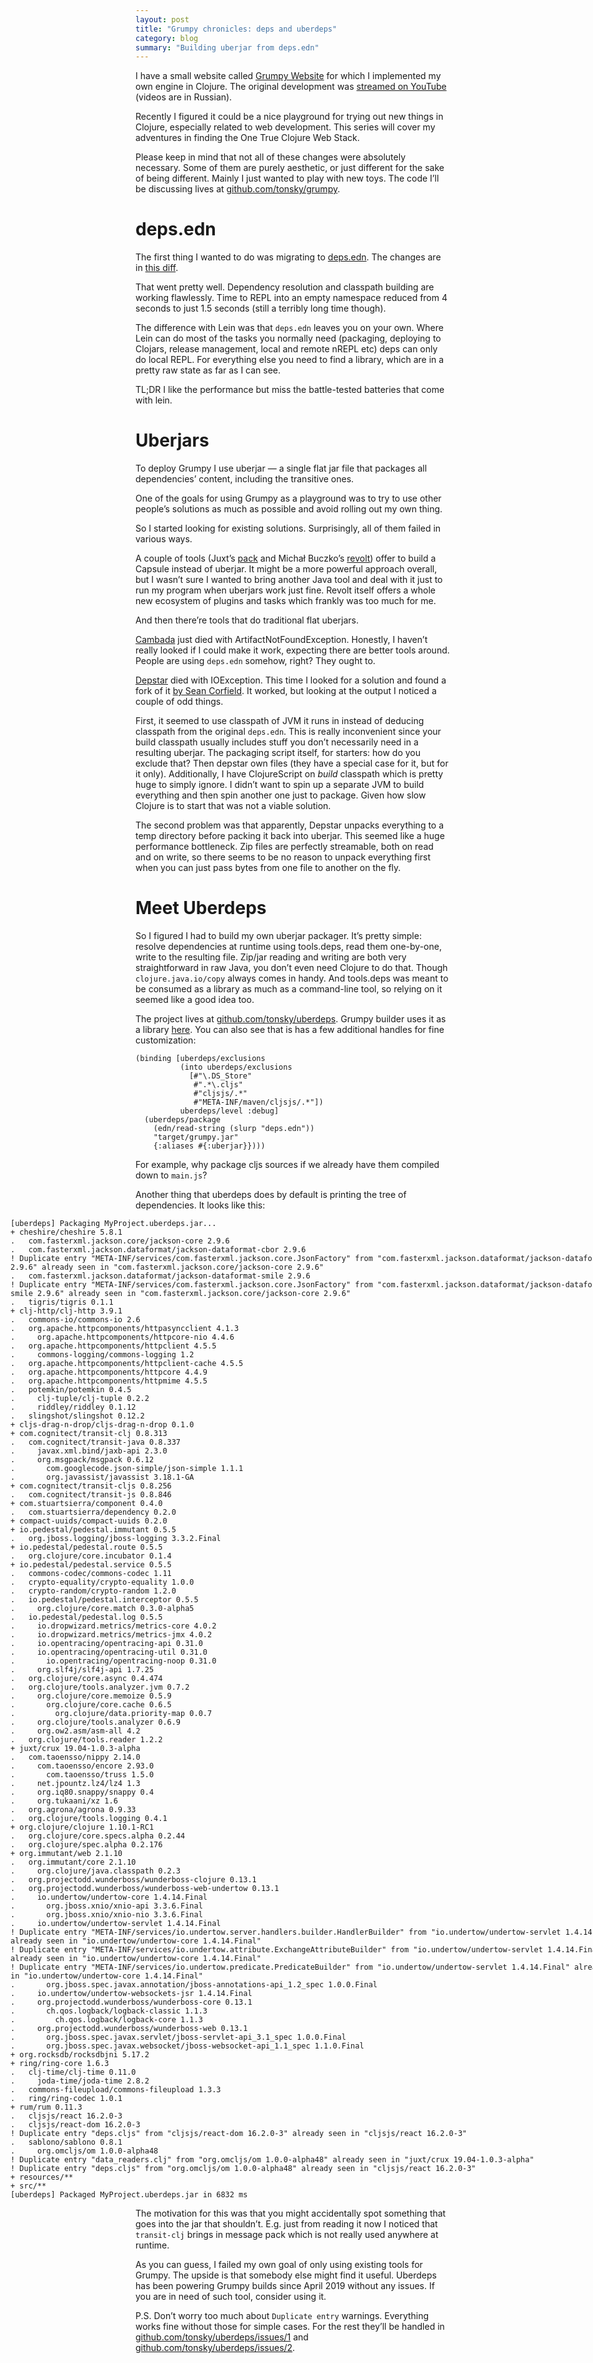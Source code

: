 ```yaml
---
layout: post
title: "Grumpy chronicles: deps and uberdeps"
category: blog
summary: "Building uberjar from deps.edn"
---
```


I have a small website called [Grumpy Website](https://grumpy.website/) for which I implemented my own engine in Clojure. The original development was [streamed on YouTube](https://www.youtube.com/playlist?list=PLdSfLyn35ej8por7aH-5wYvOyDTu-bPoH) (videos are in Russian).

Recently I figured it could be a nice playground for trying out new things in Clojure, especially related to web development. This series will cover my adventures in finding the One True Clojure Web Stack.

Please keep in mind that not all of these changes were absolutely necessary. Some of them are purely aesthetic, or just different for the sake of being different. Mainly I just wanted to play with new toys. The code I’ll be discussing lives at <a href="https://github.com/tonsky/grumpy"><nobr>github.com/tonsky/grumpy</nobr></a>.

# deps.edn

The first thing I wanted to do was migrating to [deps.edn](https://clojure.org/reference/deps_and_cli). The changes are in [this diff](https://github.com/tonsky/grumpy/commit/0b50ae3073d5dfdcd7bb79965a5142a53493049a).

That went pretty well. Dependency resolution and classpath building are working flawlessly. Time to REPL into an empty namespace reduced from 4 seconds to just 1.5 seconds (still a terribly long time though).

The difference with Lein was that `deps.edn` leaves you on your own. Where Lein can do most of the tasks you normally need (packaging, deploying to Clojars, release management, local and remote nREPL etc) deps can only do local REPL. For everything else you need to find a library, which are in a pretty raw state as far as I can see.

TL;DR I like the performance but miss the battle-tested batteries that come with lein.

# Uberjars

To deploy Grumpy I use uberjar — a single flat jar file that packages all dependencies’ content, including the transitive ones.

One of the goals for using Grumpy as a playground was to try to use other people’s solutions as much as possible and avoid rolling out my own thing.

So I started looking for existing solutions. Surprisingly, all of them failed in various ways.

A couple of tools (Juxt’s [pack](https://github.com/juxt/pack.alpha) and Michał Buczko’s [revolt](https://github.com/mbuczko/revolt)) offer to build a Capsule instead of uberjar. It might be a more powerful approach overall, but I wasn’t sure I wanted to bring another Java tool and deal with it just to run my program when uberjars work just fine. Revolt itself offers a whole new ecosystem of plugins and tasks which frankly was too much for me.

And then there’re tools that do traditional flat uberjars.

[Cambada](https://github.com/luchiniatwork/cambada) just died with ArtifactNotFoundException. Honestly, I haven’t really looked if I could make it work, expecting there are better tools around. People are using `deps.edn` somehow, right? They ought to.

[Depstar](https://github.com/healthfinch/depstar) died with IOException. This time I looked for a solution and found a fork of it [by Sean Corfield](https://github.com/seancorfield/depstar). It worked, but looking at the output I noticed a couple of odd things.

First, it seemed to use classpath of JVM it runs in instead of deducing classpath from the original `deps.edn`. This is really inconvenient since your build classpath usually includes stuff you don’t necessarily need in a resulting uberjar. The packaging script itself, for starters: how do you exclude that? Then depstar own files (they have a special case for it, but for it only).  Additionally, I have ClojureScript on _build_ classpath which is pretty huge to simply ignore. I didn’t want to spin up a separate JVM to build everything and then spin another one just to package. Given how slow Clojure is to start that was not a viable solution.

The second problem was that apparently, Depstar unpacks everything to a temp directory before packing it back into uberjar. This seemed like a huge performance bottleneck. Zip files are perfectly streamable, both on read and on write, so there seems to be no reason to unpack everything first when you can just pass bytes from one file to another on the fly.

# Meet Uberdeps

So I figured I had to build my own uberjar packager. It’s pretty simple: resolve dependencies at runtime using tools.deps, read them one-by-one, write to the resulting file. Zip/jar reading and writing are both very straightforward in raw Java, you don’t even need Clojure to do that. Though `clojure.java.io/copy` always comes in handy. And tools.deps was meant to be consumed as a library as much as a command-line tool, so relying on it seemed like a good idea too.

The project lives at [github.com/tonsky/uberdeps](https://github.com/tonsky/uberdeps/). Grumpy builder uses it as a library [here](https://github.com/tonsky/grumpy/blob/875d0bd15fbf643bc48e34b4a6be3d26e6040140/package/grumpy/package.clj). You can also see that is has a few additional handles for fine customization:

```
(binding [uberdeps/exclusions
          (into uberdeps/exclusions
            [#"\.DS_Store"
             #".*\.cljs"
             #"cljsjs/.*"
             #"META-INF/maven/cljsjs/.*"])
          uberdeps/level :debug]
  (uberdeps/package
    (edn/read-string (slurp "deps.edn"))
    "target/grumpy.jar"
    {:aliases #{:uberjar}})))
```

For example, why package cljs sources if we already have them compiled down to `main.js`?

Another thing that uberdeps does by default is printing the tree of dependencies. It looks like this:

<pre style="width: 1000px; margin: 0 -200px;"><code>[uberdeps] Packaging MyProject.uberdeps.jar...
+ cheshire/cheshire 5.8.1
.   com.fasterxml.jackson.core/jackson-core 2.9.6
.   com.fasterxml.jackson.dataformat/jackson-dataformat-cbor 2.9.6
! Duplicate entry "META-INF/services/com.fasterxml.jackson.core.JsonFactory" from "com.fasterxml.jackson.dataformat/jackson-dataformat-cbor 2.9.6" already seen in "com.fasterxml.jackson.core/jackson-core 2.9.6"
.   com.fasterxml.jackson.dataformat/jackson-dataformat-smile 2.9.6
! Duplicate entry "META-INF/services/com.fasterxml.jackson.core.JsonFactory" from "com.fasterxml.jackson.dataformat/jackson-dataformat-smile 2.9.6" already seen in "com.fasterxml.jackson.core/jackson-core 2.9.6"
.   tigris/tigris 0.1.1
+ clj-http/clj-http 3.9.1
.   commons-io/commons-io 2.6
.   org.apache.httpcomponents/httpasyncclient 4.1.3
.     org.apache.httpcomponents/httpcore-nio 4.4.6
.   org.apache.httpcomponents/httpclient 4.5.5
.     commons-logging/commons-logging 1.2
.   org.apache.httpcomponents/httpclient-cache 4.5.5
.   org.apache.httpcomponents/httpcore 4.4.9
.   org.apache.httpcomponents/httpmime 4.5.5
.   potemkin/potemkin 0.4.5
.     clj-tuple/clj-tuple 0.2.2
.     riddley/riddley 0.1.12
.   slingshot/slingshot 0.12.2
+ cljs-drag-n-drop/cljs-drag-n-drop 0.1.0
+ com.cognitect/transit-clj 0.8.313
.   com.cognitect/transit-java 0.8.337
.     javax.xml.bind/jaxb-api 2.3.0
.     org.msgpack/msgpack 0.6.12
.       com.googlecode.json-simple/json-simple 1.1.1
.       org.javassist/javassist 3.18.1-GA
+ com.cognitect/transit-cljs 0.8.256
.   com.cognitect/transit-js 0.8.846
+ com.stuartsierra/component 0.4.0
.   com.stuartsierra/dependency 0.2.0
+ compact-uuids/compact-uuids 0.2.0
+ io.pedestal/pedestal.immutant 0.5.5
.   org.jboss.logging/jboss-logging 3.3.2.Final
+ io.pedestal/pedestal.route 0.5.5
.   org.clojure/core.incubator 0.1.4
+ io.pedestal/pedestal.service 0.5.5
.   commons-codec/commons-codec 1.11
.   crypto-equality/crypto-equality 1.0.0
.   crypto-random/crypto-random 1.2.0
.   io.pedestal/pedestal.interceptor 0.5.5
.     org.clojure/core.match 0.3.0-alpha5
.   io.pedestal/pedestal.log 0.5.5
.     io.dropwizard.metrics/metrics-core 4.0.2
.     io.dropwizard.metrics/metrics-jmx 4.0.2
.     io.opentracing/opentracing-api 0.31.0
.     io.opentracing/opentracing-util 0.31.0
.       io.opentracing/opentracing-noop 0.31.0
.     org.slf4j/slf4j-api 1.7.25
.   org.clojure/core.async 0.4.474
.   org.clojure/tools.analyzer.jvm 0.7.2
.     org.clojure/core.memoize 0.5.9
.       org.clojure/core.cache 0.6.5
.         org.clojure/data.priority-map 0.0.7
.     org.clojure/tools.analyzer 0.6.9
.     org.ow2.asm/asm-all 4.2
.   org.clojure/tools.reader 1.2.2
+ juxt/crux 19.04-1.0.3-alpha
.   com.taoensso/nippy 2.14.0
.     com.taoensso/encore 2.93.0
.       com.taoensso/truss 1.5.0
.     net.jpountz.lz4/lz4 1.3
.     org.iq80.snappy/snappy 0.4
.     org.tukaani/xz 1.6
.   org.agrona/agrona 0.9.33
.   org.clojure/tools.logging 0.4.1
+ org.clojure/clojure 1.10.1-RC1
.   org.clojure/core.specs.alpha 0.2.44
.   org.clojure/spec.alpha 0.2.176
+ org.immutant/web 2.1.10
.   org.immutant/core 2.1.10
.     org.clojure/java.classpath 0.2.3
.   org.projectodd.wunderboss/wunderboss-clojure 0.13.1
.   org.projectodd.wunderboss/wunderboss-web-undertow 0.13.1
.     io.undertow/undertow-core 1.4.14.Final
.       org.jboss.xnio/xnio-api 3.3.6.Final
.       org.jboss.xnio/xnio-nio 3.3.6.Final
.     io.undertow/undertow-servlet 1.4.14.Final
! Duplicate entry "META-INF/services/io.undertow.server.handlers.builder.HandlerBuilder" from "io.undertow/undertow-servlet 1.4.14.Final" already seen in "io.undertow/undertow-core 1.4.14.Final"
! Duplicate entry "META-INF/services/io.undertow.attribute.ExchangeAttributeBuilder" from "io.undertow/undertow-servlet 1.4.14.Final" already seen in "io.undertow/undertow-core 1.4.14.Final"
! Duplicate entry "META-INF/services/io.undertow.predicate.PredicateBuilder" from "io.undertow/undertow-servlet 1.4.14.Final" already seen in "io.undertow/undertow-core 1.4.14.Final"
.       org.jboss.spec.javax.annotation/jboss-annotations-api_1.2_spec 1.0.0.Final
.     io.undertow/undertow-websockets-jsr 1.4.14.Final
.     org.projectodd.wunderboss/wunderboss-core 0.13.1
.       ch.qos.logback/logback-classic 1.1.3
.         ch.qos.logback/logback-core 1.1.3
.     org.projectodd.wunderboss/wunderboss-web 0.13.1
.       org.jboss.spec.javax.servlet/jboss-servlet-api_3.1_spec 1.0.0.Final
.       org.jboss.spec.javax.websocket/jboss-websocket-api_1.1_spec 1.1.0.Final
+ org.rocksdb/rocksdbjni 5.17.2
+ ring/ring-core 1.6.3
.   clj-time/clj-time 0.11.0
.     joda-time/joda-time 2.8.2
.   commons-fileupload/commons-fileupload 1.3.3
.   ring/ring-codec 1.0.1
+ rum/rum 0.11.3
.   cljsjs/react 16.2.0-3
.   cljsjs/react-dom 16.2.0-3
! Duplicate entry "deps.cljs" from "cljsjs/react-dom 16.2.0-3" already seen in "cljsjs/react 16.2.0-3"
.   sablono/sablono 0.8.1
.     org.omcljs/om 1.0.0-alpha48
! Duplicate entry "data_readers.clj" from "org.omcljs/om 1.0.0-alpha48" already seen in "juxt/crux 19.04-1.0.3-alpha"
! Duplicate entry "deps.cljs" from "org.omcljs/om 1.0.0-alpha48" already seen in "cljsjs/react 16.2.0-3"
+ resources/**
+ src/**
[uberdeps] Packaged MyProject.uberdeps.jar in 6832 ms
</code></pre>

The motivation for this was that you might accidentally spot something that goes into the jar that shouldn’t. E.g. just from reading it now I noticed that `transit-clj` brings in message pack which is not really used anywhere at runtime.

As you can guess, I failed my own goal of only using existing tools for Grumpy. The upside is that somebody else might find it useful. Uberdeps has been powering Grumpy builds since April 2019 without any issues. If you are in need of such tool, consider using it.

P.S. Don’t worry too much about `Duplicate entry` warnings. Everything works fine without those for simple cases. For the rest they’ll be handled in [github.com/tonsky/uberdeps/issues/1](https://github.com/tonsky/uberdeps/issues/1) and [github.com/tonsky/uberdeps/issues/2](https://github.com/tonsky/uberdeps/issues/2).